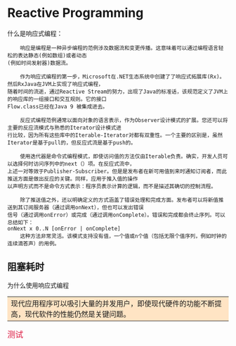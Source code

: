 # Reactive Programming
什么是响应式编程：

```text
    响应是编程是一种异步编程的范例涉及数据流和变更传播。这意味着可以通过编程语言轻松的表达静态(例如数组)或者动态
(例如时间发射器)数据流。

    作为响应式编程的第一步，Microsoft在.NET生态系统中创建了了响应式拓展库(Rx)。然后RxJava在JVM上实现了响应式编程，
随着时间的流逝，通过Reactive Stream的努力，出现了Java的标准话，该规范定义了JVM上的响应库的一组接口和交互规则。它的接口
Flow.class已经在Java 9 被集成进去。

    反应式编程范例通常以面向对象的语言表示，作为Observer设计模式的扩展。您还可以将主要的反应流模式与熟悉的Iterator设计模式进
行比较，因为所有这些库中的Iterable-Iterator对都有双重性。一个主要的区别是，虽然Iterator是基于pull的，但反应式流是基于push的。

    使用迭代器是命令式编程模式，即使访问值的方法仅由Iterable负责。确实，开发人员可以选择何时访问序列中的next（）项。在反应式流中，
上述一对等效于Publisher-Subscriber。但是是发布者在新可用值到来时通知订阅者，而此推送方面是做出反应的关键。同样，应用于推入值的操作
以声明方式而不是命令方式表示：程序员表示计算的逻辑，而不是描述其确切的控制流程。

    除了推送值之外，还以明确定义的方式涵盖了错误处理和完成方面。发布者可以将新值推送到其订阅服务器（通过调用onNext），但也可以发出错误
信号（通过调用onError）或完成（通过调用onComplete）。错误和完成都会终止序列。可以总结如下：
onNext x 0..N [onError | onComplete]
    这种方法非常灵活。该模式支持没有值，一个值或n个值（包括无限个值序列，例如时钟的连续滴答声）的用例。

```

## 阻塞耗时

为什么使用响应式编程
<table><tr><td bgcolor="#ffe4c4">
现代应用程序可以吸引大量的并发用户，即使现代硬件的功能不断提高，现代软件的性能仍然是关键问题。
</td></tr></table>
<font size="4" color="#dc143c">测试</font>






